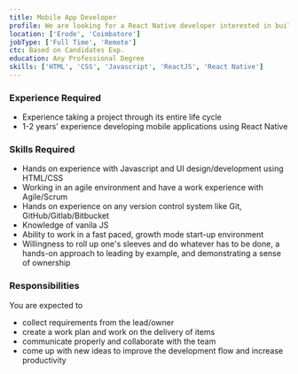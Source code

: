 ```yaml
---
title: Mobile App Developer
profile: We are looking for a React Native developer interested in building performant mobile apps on both the iOS and Android platforms. You will be responsible for architecting and building these applications, as well as coordinating with the teams responsible for other layers of the product infrastructure. Building a product is a highly collaborative effort, and as such, a strong team player with a commitment to perfection is required.
location: ['Erode', 'Coimbatore']
jobType: ['Full Time', 'Remote']
ctc: Based on Candidates Exp.
education: Any Professional Degree
skills: ['HTML', 'CSS', 'Javascript', 'ReactJS', 'React Native']
---
```

### Experience Required
  - Experience taking a project through its entire life cycle
  - 1-2 years' experience developing mobile applications using React Native

### Skills Required
  - Hands on experience with Javascript and UI design/development using HTML/CSS
  - Working in an agile environment and have a work experience with Agile/Scrum
  - Hands on experience on any version control system like Git, GitHub/Gitlab/Bitbucket
  - Knowledge of vanila JS
  - Ability to work in a fast paced, growth mode start-up environment
  - Willingness to roll up one's sleeves and do whatever has to be done, a hands-on approach to leading by example, and demonstrating a sense of ownership

### Responsibilities
You are expected to 
  - collect requirements from the lead/owner
  - create a work plan and work on the delivery of items
  - communicate properly and collaborate with the team
  - come up with new ideas to improve the development flow and increase productivity
